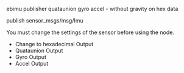 ebimu publisher
quataunion
gyro
accel - without gravity
on hex data

publish sensor_msgs/msg/Imu

You must change the settings of the sensor before using the node.
- Change to hexadecimal Output
- Quataunion Output
- Gyro Output
- Accel Output
